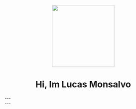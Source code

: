 <div id="header" align="center">
    <img src="https://media.giphy.com/media/v1.Y2lkPTc5MGI3NjExbW45bTJuMmpuODN5bW1iN2wzZnJyYnR1MGJ5MXVjbjZ6NXhmdTlvNiZlcD12MV9pbnRlcm5hbF9naWZfYnlfaWQmY3Q9Zw/wwg1suUiTbCY8H8vIA/giphy-downsized-large.gif" width="200" />
</div>
<h1 align="center"> Hi, Im Lucas Monsalvo </h1>
---
<div id="badges" align="center">
    <a href="https://img.shields.io/badge/instagram-lucasmonsalvo9-FF0000?style=social&logo=instagram&logoSize=purple&labelColor=https%3A%2F%2Fwww.instagram.com%2Flucasmonsalvo9%2F"
        alt="instagram badges" />
    </a>
    <a href="https://img.shields.io/badge/Twitter-monsalvolucas9-blue?style=social&logo=Twitter&logoColor=blue&cacheSeconds=https%3A%2F%2Ftwitter.com%2Fmonsalvolucas9"
        alt="Twitter badges" />
    </a>
</div>
---

